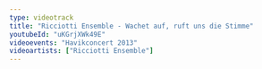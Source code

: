```yaml
---
type: videotrack
title: "Ricciotti Ensemble - Wachet auf, ruft uns die Stimme"
youtubeId: "uKGrjXWk49E"
videoevents: "Havikconcert 2013"
videoartists: ["Ricciotti Ensemble"]
---
```

